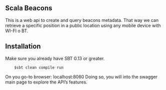 Scala Beacons
-------------

This is a web api to create and query beacons metadata. That way we can retrieve a specific position in a public location using any mobile device with WI-FI o BT.

## Installation

Make sure you already have SBT 0.13 or greater.

		$sbt clean compile run

On you go-to browser: localhost:8080
Doing so, you will into the swagger main page to explore the API’s features.

